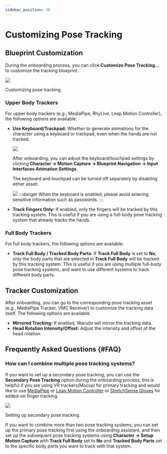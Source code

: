 ```yaml
---
sidebar_position: 30
---
```


# Customizing Pose Tracking

## Blueprint Customization

During the onboarding process, you can click **Customize Pose Tracking...** to customize the tracking blueprint.

![](/doc-img/en-mocap-4.png)
<p class="img-desc">Customizing pose tracking.</p>

### Upper Body Trackers

For upper body trackers (e.g., MediaPipe, RhyLive, Leap Motion Controller), the following options are available:

* **Use Keyboard/Trackpad:** Whether to generate animations for the character using a keyboard or trackpad, even when the hands are not tracked.
  
  ![](/doc-img/zh-keyboard-1.webp)
  
  After onboarding, you can adjust the keyboard/touchpad settings by clicking **Character → Motion Capture → Blueprint Navigation → Input Interfaces Animation Settings**.
  
  The keyboard and touchpad can be turned off separately by disabling either asset:
  
  ![](/doc-img/zh-keyboard-3.webp)
  :::danger
  When the keyboard is enabled, please avoid entering sensitive information such as passwords.
  :::
* **Track Fingers Only:** If enabled, only the fingers will be tracked by this tracking system. This is useful if you are using a full-body pose tracking system that already tracks the hands.

### Full Body Trackers

For full body trackers, the following options are available:

* **Track Full Body / Tracked Body Parts:** If **Track Full Body** is set to **No**, only the body parts that are selected in **Track Full Body** will be tracked by this tracking system. This is useful if you are using multiple full-body pose tracking systems, and want to use different systems to track different body parts.

## Tracker Customization

After onboarding, you can go to the corresponding pose tracking asset (e.g., MediaPipe Tracker, VMC Receiver) to customize the tracking data itself. The following options are available:

* **Mirrored Tracking:** If enabled, Warudo will mirror the tracking data.
* **Head Rotation Intensity/Offset:** Adjust the intensity and offset of the head rotation.

## Frequently Asked Questions {#FAQ}

### How can I combine multiple pose tracking systems?

If you want to set up a secondary pose tracking, you can use the **Secondary Pose Tracking** option during the onboarding process; this is helpful if you are using VR trackers/Mocopi for primary tracking and would like to use [MediaPipe](../mocap/mediapipe.md) or [Leap Motion Controller](../mocap/leap-motion.md) or [StretchSense Gloves](../mocap/stretchsense.md) for added-on finger tracking.

![](/doc-img/en-getting-started-8.png)
<p class="img-desc">Setting up secondary pose tracking.</p>

If you want to combine more than two pose tracking systems, you can set up the primary pose tracking first using the onboarding assistant, and then set up the subsequent pose tracking systems using **Character → Setup Motion Capture** with **Track Full Body** set to **No** and **Tracked Body Parts** set to the specific body parts you want to track with that system.
